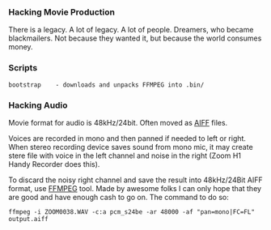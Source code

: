 ### Hacking Movie Production

There is a legacy. A lot of legacy. A lot of people. Dreamers, who became blackmailers.
Not because they wanted it, but because the world consumes money.

### Scripts

    bootstrap    - downloads and unpacks FFMPEG into .bin/

### Hacking Audio

Movie format for audio is 48kHz/24bit. Often moved as
[AIFF](https://abitrolly.hashnode.dev/aiff-48-24) files.

Voices are recorded in mono and then panned if needed to left or right. When stereo
recording device saves sound from mono mic, it may create stere file with voice in the
left channel and noise in the right (Zoom H1 Handy Recorder does this).

To discard the noisy right channel and save the result into 48kHz/24Bit AIFF format, use
[FFMPEG](https://ffmpeg.org/) tool. Made by awesome folks I can only hope that they are
good and have enough cash to go on. The command to do so:

    ffmpeg -i ZOOM0038.WAV -c:a pcm_s24be -ar 48000 -af "pan=mono|FC=FL" output.aiff

